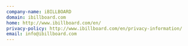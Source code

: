 ```yaml
---
company-name: iBILLBOARD
domain: ibillboard.com
home: http://www.ibillboard.com/en/
privacy-policy: http://www.ibillboard.com/en/privacy-information/
email: info@ibillboard.com
---
```




